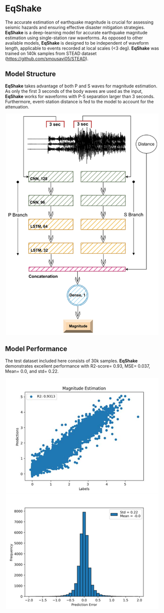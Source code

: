 # EqShake

The accurate estimation of earthquake magnitude is crucial for assessing seismic hazards and ensuring effective disaster mitigation strategies. **EqShake** is a deep-learning model for accurate earthquake magnitude estimation using single-station raw waveforms. As opposed to other available models, **EqShake** is designed to be independent of waveform length, applicable to events recorded at local scales (<3 deg). **EqShake** was trained on 140k samples from STEAD dataset (https://github.com/smousavi05/STEAD).

Model Structure
--
**EqShake** takes advantage of both P and S waves for magnitude estimation. As only the first 3 seconds of the body waves are used as the input, **EqShake** works for waveforms with P-S separation larger than 3 seconds. Furthermore, event-station distance is fed to the model to account for the attenuation.

<div id="header" align="center">
  <img src='mag.jpg' width='500'>
</div>

Model Performance
--
The test dataset included here consists of 30k samples. **EqShake** demonstrates excellent performance with R2-score= 0.93, MSE= 0.037, Mean= 0.0, and std= 0.22. 

<div id="header" align="center">
  <img src='predictions.jpg' width='500'>
</div>

<div id="header" align="center">
  <img src='mag_hist.jpg' width='500'>
</div>
